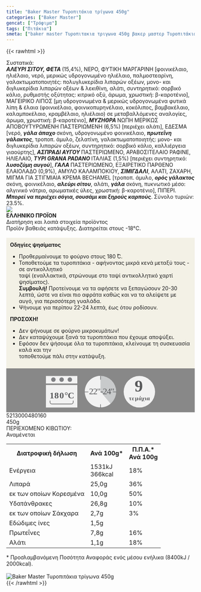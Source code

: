 ```yaml
---
title: "Baker Master Τυροπιτάκια τρίγωνα 450g"
categories: ["Baker Master"]
gencat: ["Τρόφιμα"]
tags: ["Πιτάκια"]
smeta: ["baker master Τυροπιτακια τριγωνα 450g βακερ μαστερ Τυροπιτάκια τρίγωνα 450g μπεικερ μαστερ 5213000480160 baker master tyropitakia trigwna 450g"]
---
```

{{< rawhtml >}}

<div class="sload21"><div class="product"><div id="sistatika">Συστατικά:</div><div class="alltext"><strong><em>ΑΛΕΥΡΙ ΣΙΤΟΥ, ΦΕΤΑ </em></strong>(15,4%), ΝΕΡΟ, ΦΥΤΙΚΗ ΜΑΡΓΑΡΙΝΗ [φοινικέλαιο, ηλιέλαιο, νερό, μερικώς υδρογονωμένο ηλιέλαιο, παλμοστεαρίνη, γαλακτωματοποιητές: πολυγλυκερίδια λιπαρών οξέων, μονο- και διγλυκερίδια λιπαρών οξέων &amp; λεκιθίνη, αλάτι, συντηρητικό: σορβικό κάλιο, ρυθμιστής οξύτητας: κιτρικό οξύ, άρωμα, χρωστική: β-καροτένιο], ΜΑΓΕΙΡΙΚΟ ΛΙΠΟΣ [μη υδρογονωμένα &amp; μερικώς υδρογονωμένα φυτικά λίπη &amp; έλαια (φοινικέλαιο, φοινικοπυρηνέλαιο, κοκόλιπος, βαμβακέλαιο, καλαμποκέλαιο, κραμβέλαιο, ηλιέλαιο) σε μεταβαλλόμενες αναλογίες, άρωμα, χρωστική: β-καροτένιο], <strong><em>ΜΥΖΗΘΡΑ </em></strong>ΝΩΠΗ ΜΕΡΙΚΩΣ ΑΠΟΒΟΥΤΥΡΩΜΕΝΗ ΠΑΣΤΕΡΙΩΜΕΝΗ (6,5%) [περιέχει αλάτι], ΕΔΕΣΜΑ [νερό, <strong><em>γάλα άπαχο </em></strong>σκόνη, υδρογονωμένο φοινικέλαιο, <strong><em>πρωτεΐνη γάλακτος</em></strong>, τροποπ. άμυλο, ζελατίνη, γαλακτωματοποιητής: μονο- και διγλυκερίδια λιπαρών οξέων, συντηρητικό: σορβικό κάλιο, καλλιέργεια γιαούρτης], <strong><em>ΑΣΠΡΑΔΙ ΑΥΓΟΥ </em></strong>ΠΑΣΤΕΡΙΩΜΕΝΟ, ΑΡΑΒΟΣΙΤΕΛΑΙΟ ΡΑΦΙΝΕ, ΗΛΙΕΛΑΙΟ, <strong><em>ΤΥΡΙ GRANA PADANO </em></strong>ΙΤΑΛΙΑΣ (1,5%) [περιέχει συντηρητικό: <strong><em>λυσοζύμη αυγού</em></strong>], <strong><em>ΓΑΛΑ </em></strong>ΠΑΣΤΕΡΙΩΜΕΝΟ, ΕΞΑΙΡΕΤΙΚΟ ΠΑΡΘΕΝΟ ΕΛΑΙΟΛΑΔΟ (0,9%), ΑΜΥΛΟ ΚΑΛΑΜΠΟΚΙΟΥ, <strong><em>ΣΙΜΙΓΔΑΛΙ</em></strong>, ΑΛΑΤΙ, ΖΑΧΑΡΗ, ΜΙΓΜΑ ΓΙΑ ΣΤΙΓΜΙΑΙΑ ΚΡΕΜΑ BECHAMEL [τροποπ. άμυλο, <strong><em>ορός γάλακτος </em></strong>σκόνη, φοινικέλαιο, <strong><em>αλεύρι σίτου</em></strong>, αλάτι, <strong><em>γάλα </em></strong>σκόνη, πυκνωτικό μέσο: αλγινικό νάτριο, αρωματικές ύλες, χρωστική: β-καροτένιο], ΠΙΠΕΡΙ. <strong><em>Μπορεί να περιέχει σόγια, σουσάμι και ξηρούς καρπούς</em></strong>. Σύνολο τυριών: 23.5%.</div><div id="flag"><div id="flagimage" style="margin:0"><img src="/media/icons/gr.svg"></div><span id="flagtext"><b>ΕΛΛΗΝΙΚΟ ΠΡΟΪΟΝ</b></span></div><div id="loipa">Διατήρηση και λοιπά στοιχεία προϊόντος</div><div class="alltext">Προϊόν βαθειάς κατάψυξης. Διατηρείται στους -18°C.<br><br><div style="background:#f3f1e6;padding:10px;margin:0px"><b>Οδηγίες ψησίματος</b><br><ul><li>Προθερμαίνουμε το φούρνο στους 180 ̊C.</li><li>Τοποθετούμε τα τυροπιτάκια - αφήνοντας μικρά κενά μεταξύ τους - σε αντικολλητικό<br>ταψί (εναλλακτικά, στρώνουμε στο ταψί αντικολλητικό χαρτί ψησίματος).</li><b>Συμβουλή!</b> Προτείνουμε να τα αφήσετε να ξεπαγώσουν 20-30 λεπτά, ώστε να είναι πιο αφράτα καθώς και να τα αλείψετε με αυγό, για περισσότερη γυαλάδα.<li>Ψήνουμε για περίπου 22-24 λεπτά, έως ότου ροδίσουν.</li></ul><b>ΠΡΟΣΟΧΗ!</b><br><ul><li>Δεν ψήνουμε σε φούρνο μικροκυμάτων!</li><li>Δεν καταψύχουμε ξανά τα τυροπιτάκια που έχουμε αποψύξει.</li><li>Εφόσον δεν ψήσουμε όλα τα τυροπιτάκια, κλείνουμε τη συσκευασία καλά και την<br>τοποθετούμε πάλι στην κατάψυξη.</li></ul></div><div style="width:auto;margin:0px;background:#888"><div style="max-width:292px;margin:auto;padding:20px 20px 12px"><svg viewBox="0 0 292 85.37"><defs><style>.cls-1{fill:#f2f2f2}.cls-2{font-size:15.5px;letter-spacing:-.01em}.cls-12,.cls-18,.cls-19,.cls-2,.cls-9{fill:#58595b}.cls-12,.cls-2,.cls-9{font-family:csans;font-weight:700}.cls-3{letter-spacing:-.01em}.cls-4{letter-spacing:-.01em}.cls-5{letter-spacing:0}.cls-6{letter-spacing:.01em}.cls-7{letter-spacing:-.01em}.cls-8{letter-spacing:-.01em}.cls-9{font-size:44.05px}.cls-10{fill:#808184}.cls-11{fill:gray}.cls-12{font-size:24px}.cls-13{letter-spacing:-.06em}.cls-14{letter-spacing:0}.cls-15{letter-spacing:-.01em}.cls-16{letter-spacing:-.02em}.cls-17{fill:#c8cacb}.cls-19{font-size:23.88px;font-family:csans;letter-spacing:-.05em}</style></defs><title>Asset 28</title><g id="Layer_2" data-name="Layer 2"><g id="Layer_1-2" data-name="Layer 1"><circle class="cls-1" cx="250" cy="42.34" r="42"></circle><text class="cls-2" transform="translate(221.94 64.7)">τ<tspan class="cls-3" x="7.94" y="0">ε</tspan><tspan class="cls-4" x="16.38" y="0">μ</tspan><tspan class="cls-5" x="25.73" y="0">ά</tspan><tspan class="cls-6" x="34.4" y="0">χ</tspan><tspan class="cls-7" x="42.4" y="0">ι</tspan><tspan class="cls-8" x="47.44" y="0">α</tspan></text><text class="cls-9" transform="translate(237.37 41.88)">9</text><rect class="cls-1" y="0.34" width="84" height="20"></rect><rect class="cls-1" y="24.34" width="84" height="60"></rect><circle class="cls-10" cx="20" cy="10" r="6"></circle><circle class="cls-10" cx="42" cy="10" r="6"></circle><circle class="cls-10" cx="64" cy="10" r="6"></circle><path class="cls-1" d="M68,34H16a4.05,4.05,0,0,0-4,4V66H72V38A4.05,4.05,0,0,0,68,34ZM11,66v4a5,5,0,0,0,5,5H68a5,5,0,0,0,5-5V66Z"></path><path class="cls-11" d="M72,66v4a4.05,4.05,0,0,1-4,4H16a4.05,4.05,0,0,1-4-4V66H10v4a6,6,0,0,0,6,6H68a6,6,0,0,0,6-6V66Z"></path><text class="cls-12" transform="translate(10.1 60.39)"><tspan class="cls-13">1</tspan><tspan class="cls-14" x="12.36" y="0">8</tspan><tspan class="cls-15" x="26.09" y="0">0</tspan><tspan class="cls-16" x="39.58" y="0">°</tspan><tspan x="48.43" y="0">C</tspan></text><circle class="cls-17" cx="146" cy="42" r="42"></circle><path class="cls-1" d="M146,42l26.88,32.27A42,42,0,1,1,145.94,0Z"></path><path class="cls-18" d="M146.19,10.37a.66.66,0,0,1-.66-.66V1.06a.67.67,0,1,1,1.33,0V9.71A.66.66,0,0,1,146.19,10.37Z"></path><path class="cls-18" d="M188,43.55h-8.66a.67.67,0,0,1,0-1.33H188a.67.67,0,0,1,0,1.33Z"></path><path class="cls-18" d="M146.19,85.37a.67.67,0,0,1-.66-.66V76.05a.67.67,0,0,1,1.33,0v8.66A.67.67,0,0,1,146.19,85.37Z"></path><path class="cls-18" d="M113,43.55h-8.65a.67.67,0,1,1,0-1.33H113a.67.67,0,0,1,0,1.33Z"></path><text class="cls-19" transform="translate(115.18 49.09)">22"-24"</text></g></g></svg></div></div></div><div id="barcode"><div id="barimage1"></div><span id="bartext">5213000480160</span></div><div id="varos"><div id="varosimage1"></div><span id="varostext">450g</span></div><div id="kivotio">ΠΕΡΙΕΧΟΜΕΝΟ ΚΙΒΩΤΙΟΥ:<br>Αναμένεται</div><table id="diatable"><tbody><tr><th>Διατροφική δήλωση</th><th>Ανά 100g*</th><th>Π.Π.Α.*<br>Ανά 100g</th></tr><tr><td class="texr2">Ενέργεια</td><td class="texr">1531kJ<br>366kcal</td><td class="texr">18%</td></tr><tr><td class="texr2">Λιπαρά</td><td class="texr">25,0g</td><td class="texr">36%</td></tr><tr><td class="gray">εκ των οποίων Κορεσµένα</td><td class="gray2">10,0g</td><td class="gray2">50%</td></tr><tr><td class="texr2">Yδατάνθρακες</td><td class="texr">26,8g</td><td class="texr">10%</td></tr><tr><td class="gray">εκ των οποίων Σάκχαρα</td><td class="gray2">2,7g</td><td class="gray2">3%</td></tr><tr><td class="texr2">Εδώδιμες ίνες</td><td class="texr">1,5g</td><td class="texr"></td></tr><tr><td class="texr2">Πρωτεΐνες</td><td class="texr">7,8g</td><td class="texr">16%</td></tr><tr><td class="texr2">Αλάτι</td><td class="texr">1,1g</td><td class="texr">18%</td></tr></tbody></table><div class="alltext">* Προσλαμβανόμενη Ποσότητα Αναφοράς ενός μέσου ενήλικα (8400kJ / 2000kcal).</div><br><div class="pimg"><img alt="Baker Master Τυροπιτάκια τρίγωνα 450g" title="Baker Master Τυροπιτάκια τρίγωνα 450g" src="/media/images/baker-master-tyropitakia-trigwna-450g.jpg"></div></div></div>
{{< /rawhtml >}}


